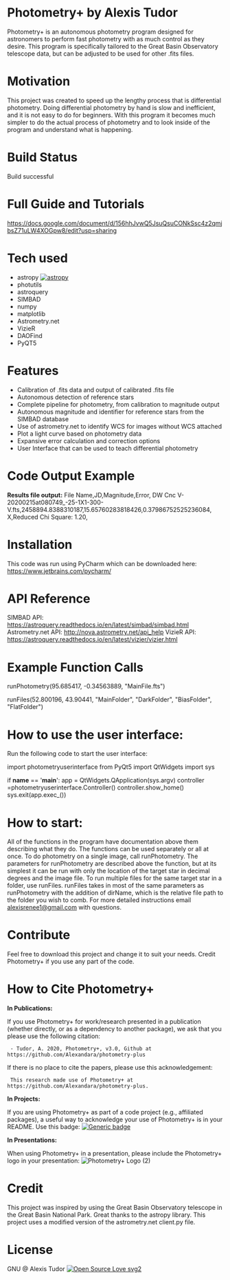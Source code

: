 # Photometry+ by Alexis Tudor 
Photometry+ is an autonomous photometry program designed for  astronomers to perform fast photometry with as much control  as they desire. This program is specifically tailored to the Great Basin Observatory telescope data, but can be adjusted to be used for other .fits files.

# Motivation
This project was created to speed up the lengthy process that is differential photometry. Doing differential photometry by hand is slow and inefficient, and it is not easy to do for beginners. With this program it becomes much simpler to do the actual process of photometry and to look inside of the program and understand what is happening.

# Build Status
Build successful

# Full Guide and Tutorials
https://docs.google.com/document/d/156hhJvwQ5JsuQsuCONkSsc4z2qmjbsZ71uLW4XOGpw8/edit?usp=sharing

# Tech used
 - astropy [![astropy](http://img.shields.io/badge/powered%20by-AstroPy-orange.svg?style=flat)](http://www.astropy.org/)
 - photutils
 - astroquery 
 - SIMBAD
 - numpy
 - matplotlib
 - Astrometry.net
 - VizieR
 - DAOFind
 - PyQT5 
 
# Features
 - Calibration of .fits data and output of calibrated .fits file
 - Autonomous detection of reference stars
 - Complete pipeline for photometry, from calibration to magnitude output
 - Autonomous magnitude and identifier for reference stars from the SIMBAD database
 - Use of astrometry.net to identify WCS for images without WCS attached
 - Plot a light curve based on photometry data
 - Expansive error calculation and correction options
 - User Interface that can be used to teach differential photometry
 
# Code Output Example
**Results file output:** 
File Name,JD,Magnitude,Error, 
DW Cnc V-20200215at080749_-25-1X1-300-V.fts,2458894.8388310187,15.65760283818426,0.37986752525236084, 
X,Reduced Chi Square: 1.20,

# Installation
This code was run using PyCharm which can be downloaded here: https://www.jetbrains.com/pycharm/

# API Reference
SIMBAD API: https://astroquery.readthedocs.io/en/latest/simbad/simbad.html
Astrometry.net API: http://nova.astrometry.net/api_help
VizieR API: https://astroquery.readthedocs.io/en/latest/vizier/vizier.html

# Example Function Calls
runPhotometry(95.685417, -0.34563889, "MainFile.fts")

runFiles(52.800196, 43.90441, "MainFolder", "DarkFolder", "BiasFolder", "FlatFolder")

# How to use the user interface:
Run the following code to start the user interface:

import photometryuserinterface
from PyQt5 import QtWidgets
import sys

if __name__ == '__main__':
    app = QtWidgets.QApplication(sys.argv)
    controller =photometryuserinterface.Controller()
    controller.show_home()
    sys.exit(app.exec_())

# How to start:
All of the functions in the program have documentation above them describing what they do.  The functions can be used separately or all at once. To do photometry on a single image, call runPhotometry. The parameters for runPhotometry are described above the function, but at its simplest it can be run with only the location of the target star in decimal degrees and the image file. 
To run multiple files for the same target star in a folder, use runFiles. runFiles takes in most of the same parameters as runPhotometry with the addition of dirName, which is the relative file path to the folder you wish to comb. For more detailed instructions email alexisrenee1@gmail.com with questions.
                
# Contribute
Feel free to download this project and change it to suit your needs. Credit Photometry+ if you use any part of the code.

# How to Cite Photometry+
**In Publications:**

If you use Photometry+ for work/research presented in a publication (whether directly, or as a dependency to another package), we ask that you please use the following citation:
     
     - Tudor, A. 2020, Photometry+, v3.0, Github at https://github.com/Alexandara/photometry-plus

If there is no place to cite the papers, please use this acknowledgement:

     This research made use of Photometry+ at https://github.com/Alexandara/photometry-plus.
     
**In Projects:**

If you are using Photometry+ as part of a code project (e.g., affiliated packages), a useful way to acknowledge your use of Photometry+ is in your README. Use this badge: [![Generic badge](https://img.shields.io/badge/powered%20by-Photometry+-blue.svg)](https://github.com/Alexandara/photometry-plus)

**In Presentations:**

When using Photometry+ in a presentation, please include the Photometry+ logo in your presentation:
![Photometry+ Logo (2)](https://user-images.githubusercontent.com/6069321/86058691-23bf2e00-ba16-11ea-8f97-5ef990d68a4c.png)

# Credit 
This project was inspired by using the Great Basin Observatory telescope in the Great Basin National Park. Great thanks to the astropy library. This project uses a modified version of the astrometry.net client.py file.

# License 
GNU @ Alexis Tudor
[![Open Source Love svg2](https://badges.frapsoft.com/os/v2/open-source.svg?v=103)](https://github.com/ellerbrock/open-source-badges/)








